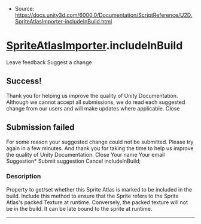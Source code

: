 * Source: https://docs.unity3d.com/6000.0/Documentation/ScriptReference/U2D.SpriteAtlasImporter-includeInBuild.html

#  [SpriteAtlasImporter](https://docs.unity3d.com/6000.0/Documentation/ScriptReference/U2D.SpriteAtlasImporter.html).includeInBuild
Leave feedback
Suggest a change
## Success!
Thank you for helping us improve the quality of Unity Documentation. Although we cannot accept all submissions, we do read each suggested change from our users and will make updates where applicable.
Close
## Submission failed
For some reason your suggested change could not be submitted. Please <a>try again</a> in a few minutes. And thank you for taking the time to help us improve the quality of Unity Documentation.
Close
Your name Your email Suggestion* Submit suggestion
Cancel
includeInBuild; 
### Description
Property to get/set whether this Sprite Atlas is marked to be included in the build.
Include this method to ensure that the Sprite refers to the Sprite Atlas's packed Texture at runtime. Conversely, the packed texture will not be in the build. It can be late bound to the sprite at runtime. 
* * *
